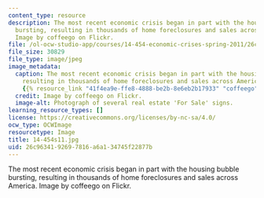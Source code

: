 ```yaml
---
content_type: resource
description: The most recent economic crisis began in part with the housing bubble
  bursting, resulting in thousands of home foreclosures and sales across America.
  Image by coffeego on Flickr.
file: /ol-ocw-studio-app/courses/14-454-economic-crises-spring-2011/26c9634192697816a6a134745f22877b_14-454s11.jpg
file_size: 30829
file_type: image/jpeg
image_metadata:
  caption: The most recent economic crisis began in part with the housing bubble bursting,
    resulting in thousands of home foreclosures and sales across America. (Image by
    {{% resource_link "41f4ea9e-ffe8-4888-be2b-8e6eb2b17933" "coffeego" %}} on Flickr.)
  credit: Image by coffeego on Flickr.
  image-alt: Photograph of several real estate 'For Sale' signs.
learning_resource_types: []
license: https://creativecommons.org/licenses/by-nc-sa/4.0/
ocw_type: OCWImage
resourcetype: Image
title: 14-454s11.jpg
uid: 26c96341-9269-7816-a6a1-34745f22877b
---
```

The most recent economic crisis began in part with the housing bubble bursting, resulting in thousands of home foreclosures and sales across America. Image by coffeego on Flickr.